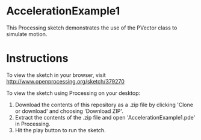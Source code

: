 # AccelerationExample1
This Processing sketch demonstrates the use of the PVector class to simulate motion.

# Instructions

To view the sketch in your browser, visit http://www.openprocessing.org/sketch/379270

To view the sketch using Processing on your desktop:

1. Download the contents of this repository as a .zip file by clicking 'Clone or download' and choosing 'Download ZIP'.
2. Extract the contents of the .zip file and open 'AccelerationExample1.pde' in Processing.
3. Hit the play button to run the sketch.
